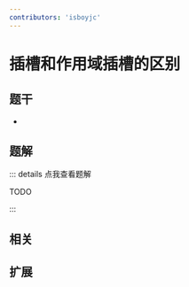 ```yaml
---
contributors: 'isboyjc'
---
```


# 插槽和作用域插槽的区别


## 题干

- 



## 题解

::: details 点我查看题解

  TODO

:::



## 相关



## 扩展
